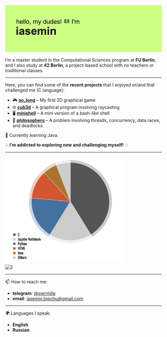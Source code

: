 ![](https://github.com/owrmille/owrmille/blob/main/header.png)

I’m a master student in the Computational Sciences program at **FU Berlin**, and I also study at **42 Berlin**, a project-based school with no teachers or traditional classes.  

<!--

---  

<p align="center">
<img src="https://streak-stats.demolab.com?user=owrmille&theme=microsoft" alt="Description of the image">
</p>    
-->



---  

Here, you can find some of the **recent projects** that I enjoyed or/and that challenged me (C language):  

- 🎮 [**so_long**](https://github.com/owrmille/so-long) – My first 2D graphical game  
- 🌐 [**cub3d**](https://github.com/owrmille/cub_3d) – A graphical program involving raycasting  
- 🖥 [**minishell**](https://github.com/owrmille/minishell) – A mini version of a bash-like shell  
- 🧠 [**philosophers**](https://github.com/owrmille/philosophers) – A problem involving threads, concurrency, data races, and deadlocks  


🌱 Currently learning Java.


💡 **I’m addicted to exploring new and challenging myself!** 💡  

---
<!--
<p align="center">
   <img src="https://github.com/owrmille/owrmille/blob/main/languages.png" alt="Languages" width="300">
</p>  

<p align="center">
<img src="https://github.com/owrmille/github-stats-transparent/blob/output/generated/overview.svg" alt="Description of the image">
</p>
-->

<div style="display: flex; flex-wrap: wrap; gap: 10px;">
  <img src="https://github.com/owrmille/owrmille/blob/main/languages.png" alt="1" width="380">
  <img src="https://github.com/owrmille/github-stats-transparent/blob/output/generated/overview.svg" alt="2" width="450">
</div>



<!--
[![GitHub Streak](https://streak-stats.demolab.com?user=owrmille&theme=microsoft)](https://git.io/streak-stats)
![](https://github.com/owrmille/github-stats-transparent/blob/output/generated/overview.svg)
-->

---
📫 How to reach me: 
- **telegram**: [@owrmille](https://t.me/owrmille)
- **email**: iasemin.topchu@gmail.com

--- 
🌍 Languages I speak: 
- **English**
- **Russian**
  
<!--
**owrmille/owrmille** is a ✨ _special_ ✨ repository because its `README.md` (this file) appears on your GitHub profile.

Here are some ideas to get you started:

- 🔭 I’m currently working on ...
- 🌱 I’m currently learning ...
- 👯 I’m looking to collaborate on ...
- 🤔 I’m looking for help with ...
- 💬 Ask me about ...
- 📫 How to reach me: ...
- 😄 Pronouns: ...
- ⚡ Fun fact: ...
-->

